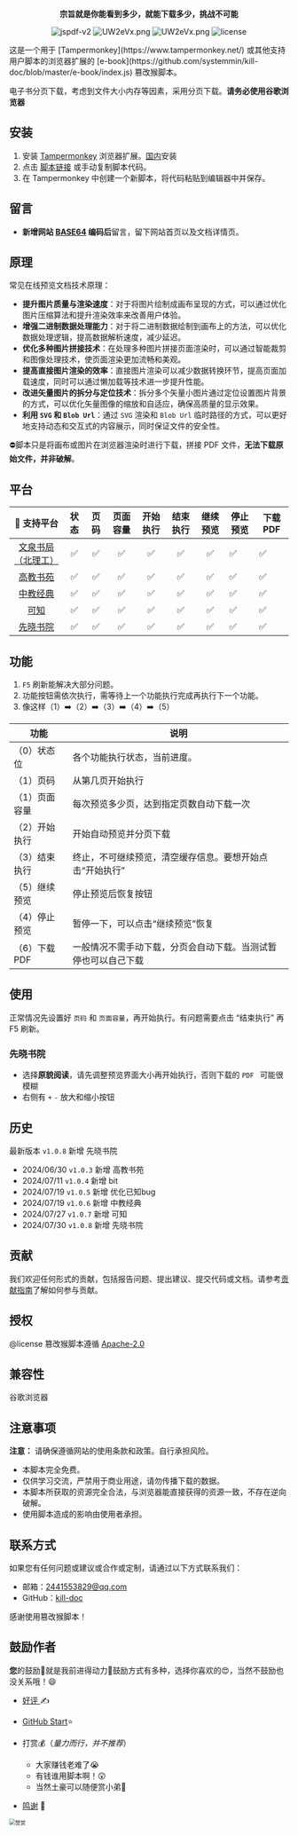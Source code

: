 <p align="center"><strong>宗旨就是你能看到多少，就能下载多少，挑战不可能</strong><p>
<p align="center">
    <a>
        <img src="https://img.shields.io/badge/jspdf-v2.4.0-blue?style=flat-square" alt="jspdf-v2" />
    </a>
    <a>
        <img src="https://img.shields.io/badge/@zip.js-v2.7.34-blue?style=flat-square" alt="UW2eVx.png" />
    </a> 
	<a>
        <img src="https://img.shields.io/badge/@html2canvas-v1.4.1-blue?style=flat-square" alt="UW2eVx.png" />
    </a>
    <a>
    <img alt="license" src="https://img.shields.io/badge/license-Apache2.0-blue?style=flat-square">
    </a>
</p>
这是一个用于 [Tampermonkey](https://www.tampermonkey.net/) 或其他支持用户脚本的浏览器扩展的 [e-book](https://github.com/systemmin/kill-doc/blob/master/e-book/index.js) 篡改猴脚本。

电子书分页下载，考虑到文件大小内存等因素，采用分页下载。**请务必使用谷歌浏览器**

## 安装
1. 安装 [Tampermonkey](https://www.tampermonkey.net/) 浏览器扩展。[国内](https://www.crxsoso.com/webstore/detail/dhdgffkkebhmkfjojejmpbldmpobfkfo)安装
2. 点击 [脚本链接](https://greasyfork.org/zh-CN/scripts/497405) 或手动复制脚本代码。
3. 在 Tampermonkey 中创建一个新脚本，将代码粘贴到编辑器中并保存。

## 留言

- **新增网站 [BASE64](https://base64.us/) 编码后**留言，留下网站首页以及文档详情页。

## 原理

常见在线预览文档技术原理：

- **提升图片质量与渲染速度**：对于将图片绘制成画布呈现的方式，可以通过优化图片压缩算法和提升渲染效率来改善用户体验。
- **增强二进制数据处理能力**：对于将二进制数据绘制到画布上的方法，可以优化数据处理逻辑，提高数据解析速度，减少延迟。
- **优化多种图片拼接技术**：在处理多种图片拼接页面渲染时，可以通过智能裁剪和图像处理技术，使页面渲染更加流畅和美观。
- **提高直接图片渲染的效率**：直接图片渲染可以减少数据转换环节，提高页面加载速度，同时可以通过懒加载等技术进一步提升性能。
- **改进矢量图片的拆分与定位技术**：拆分多个矢量小图片通过定位设置图片背景的方式，可以优化矢量图像的缩放和自适应，确保高质量的显示效果。
- **利用 `SVG` 和 `Blob Url`**：通过 `SVG` 渲染和 `Blob Url` 临时路径的方式，可以更好地支持动态和交互式的内容展示，同时保证文件的安全性。

⛔脚本只是将画布或图片在浏览器渲染时进行下载，拼接 PDF 文件，**无法下载原始文件，并非破解**。

## 平台

|                   **📖** 支持平台                    | 状态 | 页码 | 页面容量 | 开始执行 | 结束执行 | 继续预览 | 停止预览 | 下载PDF |
| :-------------------------------------------------: | :--: | :--: | :------: | :------: | :------: | :------: | -------- | ------- |
| [文泉书局（北理工）](https://wqbook.wqxuetang.com/) |  ✅   |  ✅   |    ✅     |    ✅     |    ✅     |    ✅     | ✅        | ✅       |
|        [高教书苑](https://ebook.hep.com.cn/)        |  ✅   |  ✅   |    ✅     |    ✅     |    ✅     |    ✅     | ✅        | ✅       |
|     [中教经典](https://www.zjjd.cn/zhongtufa/)      |  ✅   |  ✅   |    ✅     |    ✅     |    ✅     |    ✅     | ✅        | ✅       |
|          [可知](https://www.keledge.com/)           |  ✅   |  ✅   |    ✅     |    ✅     |    ✅     |    ✅     | ✅        | ✅       |
|      [先晓书院](https://xianxiao.ssap.com.cn/)      |  ✅   |  ✅   |    ✅     |    ✅     |    ✅     |    ✅     | ✅        | ✅       |


## 功能

1. `F5` 刷新能解决大部分问题。
2. 功能按钮需依次执行，需等待上一个功能执行完成再执行下一个功能。
3. 像这样（1）➡️（2）➡️（3）➡️（4）➡️（5）


| 功能          | 说明                                                         |
| ------------- | ------------------------------------------------------------ |
| （0）状态位   | 各个功能执行状态，当前进度。                                 |
| （1）页码     | 从第几页开始执行                                             |
| （1）页面容量 | 每次预览多少页，达到指定页数自动下载一次                     |
| （2）开始执行 | 开始自动预览并分页下载                                       |
| （3）结束执行 | 终止，不可继续预览，清空缓存信息。要想开始点击“开始执行”     |
| （5）继续预览 | 停止预览后恢复按钮                                           |
| （4）停止预览 | 暂停一下，可以点击“继续预览”恢复                             |
| （6）下载PDF  | 一般情况不需手动下载，分页会自动下载。当测试暂停也可以自己下载 |

## 使用

正常情况先设置好 `页码` 和 `页面容量`，再开始执行。有问题需要点击 “结束执行” 再 F5 刷新。

### 先晓书院

- 选择**原貌阅读**，请先调整预览界面大小再开始执行，否则下载的 `PDF ` 可能很模糊
- 右侧有 `+` `-` 放大和缩小按钮

## 历史

最新版本 `v1.0.8` 新增 先晓书院

- 2024/06/30 `v1.0.3` 新增 高教书苑
- 2024/07/11 `v1.0.4` 新增 bit
- 2024/07/19 `v1.0.5` 新增 优化已知bug
- 2024/07/19 `v1.0.6` 新增 中教经典
- 2024/07/27 `v1.0.7` 新增 可知
- 2024/07/30 `v1.0.8` 新增 先晓书院

## 贡献

我们欢迎任何形式的贡献，包括报告问题、提出建议、提交代码或文档。请参考[贡献指南](https://github.com/systemmin/kill-doc/issues)了解如何参与贡献。

## 授权

@license 篡改猴脚本遵循 [Apache-2.0](https://spdx.org/licenses/Apache-2.0.html)

## 兼容性
谷歌浏览器

## 注意事项
**注意：** 请确保遵循网站的使用条款和政策。自行承担风险。

- 本脚本完全免费。
- 仅供学习交流，严禁用于商业用途，请勿传播下载的数据。
- 本脚本所获取的资源完全合法，与浏览器能直接获得的资源一致，不存在逆向破解。
- 使用脚本造成的影响由使用者承担。

## 联系方式

如果您有任何问题或建议或合作或定制，请通过以下方式联系我们：

- 邮箱：[2441553829@qq.com](mailto:2441553829@qq.com)
- GitHub：[kill-doc](https://github.com/systemmin/kill-doc)

感谢使用篡改猴脚本！

## 鼓励作者

**您**的鼓励💪就是我前进得动力🫶鼓励方式有多种，选择你喜欢的😍，当然不鼓励也没关系哦！😄

- [好评 ](https://greasyfork.org/zh-CN/scripts/486211-%E6%9C%80%E5%BC%BA%E6%97%A0%E5%A5%97%E8%B7%AF%E8%84%9A%E6%9C%AC-%E4%BD%A0%E8%83%BD%E7%9C%8B%E8%A7%81%E5%A4%9A%E5%B0%91%E6%88%91%E8%83%BD%E4%B8%8B%E8%BD%BD%E5%A4%9A%E5%B0%91-%E4%B8%8B%E8%BD%BD%E5%85%AC%E5%BC%80%E5%85%8D%E8%B4%B9%E7%9A%84ppt-pdf-doc-txt%E7%AD%89%E6%96%87%E4%BB%B6/feedback)✍️
- [GitHub Start](https://github.com/systemmin/kill-doc)⭐
- 打赏💰（*量力而行，并不推荐*）
  - 大家赚钱老难了😭
  - 有钱谁用脚本啊！😲
  - 当然土豪可以随便赏小弟🤭

- [鸣谢](https://github.com/systemmin/kill-doc/blob/master/AMOUNT.md) 🫡

<img src="https://dtking.cn/pay.png" alt="赞赏" style="zoom: 67%;" />
